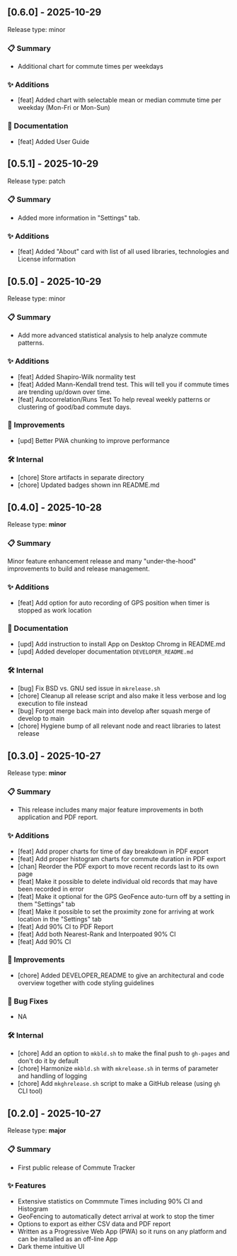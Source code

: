 ## [0.6.0] - 2025-10-29

Release type: minor

### 📋 Summary 
- Additional chart for commute times per weekdays

### ✨ Additions
- [feat] Added chart with selectable mean or median commute time per weekday (Mon-Fri or Mon-Sun)

### 📖 Documentation
- [feat] Added User Guide


## [0.5.1] - 2025-10-29

Release type: patch

### 📋 Summary 
- Added more information in "Settings" tab.

### ✨ Additions
- [feat] Added "About" card with list of all used libraries, technologies and License information


## [0.5.0] - 2025-10-29

Release type: minor

### 📋 Summary 
- Add more advanced statistical analysis to help analyze commute patterns.

### ✨ Additions
- [feat] Added Shapiro-Wilk normality test
- [feat] Added Mann-Kendall trend test. This will tell you if commute times are trending up/down over time.
- [feat] Autocorrelation/Runs Test To help reveal weekly patterns or clustering of good/bad commute days.

### 🚀 Improvements
- [upd] Better PWA chunking to improve performance

### 🛠 Internal
- [chore] Store artifacts in separate directory
- [chore] Updated badges shown inn README.md


## [0.4.0] - 2025-10-28

Release type: **minor**

### 📋 Summary 
Minor feature enhancement release and many "under-the-hood" improvements to build and release management.

### ✨ Additions
- [feat] Add option for auto recording of GPS position when timer is stopped as work location

### 📖 Documentation
 - [upd] Add instruction to install App on Desktop Chromg in README.md
 - [upd] Added developer documentation `DEVELOPER_README.md`

### 🛠 Internal
- [bug] Fix BSD vs. GNU sed issue in `mkrelease.sh`
- [chore] Cleanup all release script and also make it less verbose and log execution to file instead
- [bug] Forgot merge back main into develop after squash merge of develop to main
- [chore] Hygiene bump of all relevant node and react libraries to latest release


## [0.3.0] - 2025-10-27

Release type: **minor**

### 📋 Summary 
- This release includes many major feature improvements in both application and PDF report.

### ✨ Additions
- [feat] Add proper charts for time of day breakdown in PDF export
- [feat] Add proper histogram charts for commute duration in PDF export
- [chan] Reorder the PDF export to move recent records last to its own page
- [feat] Make it possible to delete individual old records that may have been recorded in error
- [feat] Make it optional for the GPS GeoFence auto-turn off by a setting in them "Settings" tab
- [feat] Make it possible to set the proximity zone for arriving at work location in the "Settings" tab
- [feat] Add 90% CI to PDF Report
- [feat] Add both Nearest-Rank and Interpoated 90% CI
- [feat] Add 90% CI

### 🚀 Improvements
- [chore] Added DEVELOPER_README to give an architectural and code overview together with code styling guidelines

### 🐛 Bug Fixes
- NA

### 🛠 Internal
- [chore] Add an option to `mkbld.sh` to make the final push to `gh-pages` and don't do it by default
- [chore] Harmonize `mkbld.sh` with `mkrelease.sh` in terms of parameter and handling of logging
- [chore] Add `mkghrelease.sh` script to make a GitHub release (using `gh` CLI tool)


## [0.2.0] - 2025-10-27

Release type: **major**

### 📋 Summary 
- First public release of Commute Tracker

### ✨ Features
- Extensive statistics on Commmute Times including 90% CI and Histogram
- GeoFencing to automatically detect arrival at work to stop the timer
- Options to export as either CSV data and PDF report
- Written as a Progressive Web App (PWA) so it runs on any platform and can be installed as an off-line App
- Dark theme intuitive UI



